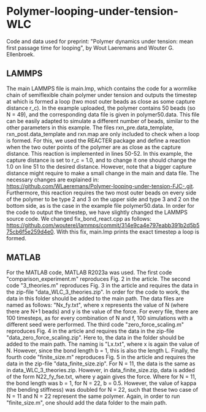 # Polymer-looping-under-tension-WLC
Code and data used for preprint: "Polymer dynamics under tension: mean first passage time for looping", by Wout Laeremans and Wouter G. Ellenbroek.

## LAMMPS
The main LAMMPS file is main.lmp, which contains the code for a wormlike chain of semiflexible chain polymer under tension and outputs the timestep at which is formed a loop (two most outer beads as close as some capture distance r_c). In the example uploaded, the polymer contains 50 beads (so N = 49), and the corresponding data file is given in polymer50.data. This file can be easily adapted to simulate a different number of beads, similar to the other parameters in this example. The files rxn_pre.data_template, rxn_post.data_template and rxn.map are only included to check when a loop is formed. For this, we used the REACTER package and define a reaction when the two outer points of the polymer are as close as the capture distance. This reaction is implemented in lines 50-52. In this example, the capture distance is set to r_c = 1.0, and to change it one should change the 1.0 on line 51 to the desired distance. However, note that a bigger capture distance might require to make a small change in the main and data file. The necessary changes are explained in: https://github.com/WLaeremans/Polymer-looping-under-tension-FJC-.git. Furthermore, this reaction requires the two most outer beads on every side of the polymer to be type 2 and 3 on the upper side and type 3 and 2 on the bottom side, as is the case in the example file polymer50.data. In order for the code to output the timestep, we have slightly changed the LAMMPS source code. We changed fix_bond_react.cpp as follows: https://github.com/wouterel/lammps/commit/314e9ca4e797eabb391b2d5b575cb6f5e259d4e0. With this fix, main.lmp prints the exact timestep a loop is formed.

## MATLAB
For the MATLAB code, MATLAB R2023a was used. The first code "comparison_experiment.m" reproduces Fig. 2 in the article. The second code "3_theories.m" reproduces Fig. 3 in the article and requires the data in the zip-file "data_WLC_3_theories.zip". In order for the code to work, the data in this folder should be added to the main path. The data files are named as follows: "Nx_fy.txt", where x represents the value of N (where there are N+1 beads) and y is the value of the force. For every file, there are 100 timesteps, as for every combination of N and f, 100 simulations with a different seed were performed. The third code "zero_force_scaling.m" reproduces Fig. 4 in the article and requires the data in the zip-file "data_zero_force_scaling.zip". Here to, the data in the folder should be added to the main path. The naming is "Lx.txt", where x is again the value of N. However, since the bond length b = 1, this is also the length L. Finally, the fourth code "finite_size.m" reproduces Fig. 5 in the article and requires the data in the zip-file "data_finite_size.zip". For N = 11, the data is the same as in data_WLC_3_theories.zip. However, in data_finite_size.zip, data is added of the form N22_fy_fse.txt, where y again gives the force. Where for N = 11, the bond length was b = 1, for N = 22, b = 0.5. However, the value of kappa (the bending stiffness) was doubled for N = 22, such that these two case of N = 11 and N = 22 represent the same polymer. Again, in order to run "finite_size.m", one should add the data folder to the main path.
